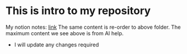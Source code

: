 # This is intro to my repository
My notion notes: [link](https://www.notion.so/BizTalk-28498884d4a480629315ca023a2d6539?source=copy_link)
The same content is re-order to above folder.
The maximum content we see above is from AI help.
- I will update any changes required
